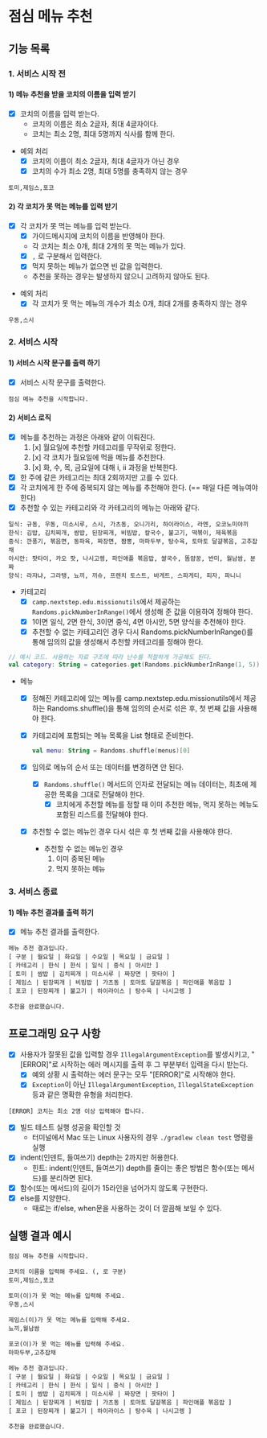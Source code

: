 # 점심 메뉴 추천

## 기능 목록

### 1. 서비스 시작 전

#### 1) 메뉴 추천을 받을 코치의 이름을 입력 받기
- [x] 코치의 이름을 입력 받는다.
  - 코치의 이름은 최소 2글자, 최대 4글자이다.
  - 코치는 최소 2명, 최대 5명까지 식사를 함께 한다.
- 예외 처리
  - [x] 코치의 이름이 최소 2글자, 최대 4글자가 아닌 경우
  - [x] 코치의 수가 최소 2명, 최대 5명를 충족하지 않는 경우

```
토미,제임스,포코
```

#### 2) 각 코치가 못 먹는 메뉴를 입력 받기
- [x] 각 코치가 못 먹는 메뉴를 입력 받는다.
  - [x] 가이드메시지에 코치의 이름을 반영해야 한다.
  - 각 코치는 최소 0개, 최대 2개의 못 먹는 메뉴가 있다. 
  - [x] `,` 로 구분해서 입력한다.
  - [x] 먹지 못하는 메뉴가 없으면 빈 값을 입력한다.
  - 추천을 못하는 경우는 발생하지 않으니 고려하지 않아도 된다.
- 예외 처리
  - [x] 각 코치가 못 먹는 메뉴의 개수가 최소 0개, 최대 2개를 충족하지 않는 경우

```
우동,스시
```

### 2. 서비스 시작

#### 1) 서비스 시작 문구를 출력 하기

- [x] 서비스 시작 문구를 출력한다.

```
점심 메뉴 추천을 시작합니다.
```

#### 2) 서비스 로직
- [x] 메뉴를 추천하는 과정은 아래와 같이 이뤄진다.
    1. [x] 월요일에 추천할 카테고리를 무작위로 정한다.
    2. [x] 각 코치가 월요일에 먹을 메뉴를 추천한다.
    3. [x] 화, 수, 목, 금요일에 대해 i, ii 과정을 반복한다.
- [x] 한 주에 같은 카테고리는 최대 2회까지만 고를 수 있다.
- [x] 각 코치에게 한 주에 중복되지 않는 메뉴를 추천해야 한다. (== 매일 다른 메뉴여야 한다)
- [x] 추천할 수 있는 카테고리와 각 카테고리의 메뉴는 아래와 같다.

```
일식: 규동, 우동, 미소시루, 스시, 가츠동, 오니기리, 하이라이스, 라멘, 오코노미야끼
한식: 김밥, 김치찌개, 쌈밥, 된장찌개, 비빔밥, 칼국수, 불고기, 떡볶이, 제육볶음
중식: 깐풍기, 볶음면, 동파육, 짜장면, 짬뽕, 마파두부, 탕수육, 토마토 달걀볶음, 고추잡채
아시안: 팟타이, 카오 팟, 나시고렝, 파인애플 볶음밥, 쌀국수, 똠얌꿍, 반미, 월남쌈, 분짜
양식: 라자냐, 그라탱, 뇨끼, 끼슈, 프렌치 토스트, 바게트, 스파게티, 피자, 파니니
```

- 카테고리
  - [x] `camp.nextstep.edu.missionutils`에서 제공하는 `Randoms.pickNumberInRange()`에서 생성해 준 값을 이용하여 정해야 한다.
  - [x] 1이면 일식, 2면 한식, 3이면 중식, 4면 아시안, 5면 양식을 추천해야 한다.
  - [x] 추천할 수 없는 카테고리인 경우 다시 Randoms.pickNumberInRange()를 통해 임의의 값을 생성해서 추천할 카테고리를 정해야 한다.

```kotlin
// 예시 코드. 사용하는 자료 구조에 따라 난수를 적절하게 가공해도 된다.
val category: String = categories.get(Randoms.pickNumberInRange(1, 5))
```

- 메뉴
  - [x] 정해진 카테고리에 있는 메뉴를 camp.nextstep.edu.missionutils에서 제공하는 Randoms.shuffle()을 통해 임의의 순서로 섞은 후, 첫 번째 값을 사용해야 한다.
  - [x] 카테고리에 포함되는 메뉴 목록을 List<String> 형태로 준비한다.

    ```kotlin
    val menu: String = Randoms.shuffle(menus)[0]
    ```

  - [x] 임의로 메뉴의 순서 또는 데이터를 변경하면 안 된다.
    - [x] `Randoms.shuffle()` 메서드의 인자로 전달되는 메뉴 데이터는, 최초에 제공한 목록을 그대로 전달해야 한다.
      - [x] 코치에게 추천할 메뉴를 정할 때 이미 추천한 메뉴, 먹지 못하는 메뉴도 포함된 리스트를 전달해야 한다.
  - [x] 추천할 수 없는 메뉴인 경우 다시 섞은 후 첫 번째 값을 사용해야 한다.
    - 추천할 수 없는 메뉴인 경우
      1. 이미 중복된 메뉴
      2. 먹지 못하는 메뉴

### 3. 서비스 종료

#### 1) 메뉴 추천 결과를 출력 하기

- [x] 메뉴 추천 결과를 출력한다.

```
메뉴 추천 결과입니다.
[ 구분 | 월요일 | 화요일 | 수요일 | 목요일 | 금요일 ]
[ 카테고리 | 한식 | 한식 | 일식 | 중식 | 아시안 ]
[ 토미 | 쌈밥 | 김치찌개 | 미소시루 | 짜장면 | 팟타이 ]
[ 제임스 | 된장찌개 | 비빔밥 | 가츠동 | 토마토 달걀볶음 | 파인애플 볶음밥 ]
[ 포코 | 된장찌개 | 불고기 | 하이라이스 | 탕수육 | 나시고렝 ]

추천을 완료했습니다.
```

## 프로그래밍 요구 사항
- [x] 사용자가 잘못된 값을 입력할 경우 `IllegalArgumentException`를 발생시키고, "[ERROR]"로 시작하는 에러 메시지를 출력 후 그 부분부터 입력을 다시 받는다.
  - [x] 예외 상황 시 출력하는 에러 문구는 모두 "[ERROR]"로 시작해야 한다.
  - [x] `Exception`이 아닌 `IllegalArgumentException`, `IllegalStateException` 등과 같은 명확한 유형을 처리한다.

```
[ERROR] 코치는 최소 2명 이상 입력해야 합니다.
```

- [x] 빌드 테스트 실행 성공을 확인할 것
  - 터미널에서 Mac 또는 Linux 사용자의 경우 `./gradlew clean test` 명령을 실행
- [x] indent(인덴트, 들여쓰기) depth는 2까지만 허용한다.
  - 힌트: indent(인덴트, 들여쓰기) depth를 줄이는 좋은 방법은 함수(또는 메서드)를 분리하면 된다.
- [x] 함수(또는 메서드)의 길이가 15라인을 넘어가지 않도록 구현한다.
- [x] else를 지양한다.
  - 때로는 if/else, when문을 사용하는 것이 더 깔끔해 보일 수 있다.

## 실행 결과 예시

```
점심 메뉴 추천을 시작합니다.

코치의 이름을 입력해 주세요. (, 로 구분)
토미,제임스,포코

토미(이)가 못 먹는 메뉴를 입력해 주세요.
우동,스시

제임스(이)가 못 먹는 메뉴를 입력해 주세요.
뇨끼,월남쌈

포코(이)가 못 먹는 메뉴를 입력해 주세요.
마파두부,고추잡채

메뉴 추천 결과입니다.
[ 구분 | 월요일 | 화요일 | 수요일 | 목요일 | 금요일 ]
[ 카테고리 | 한식 | 한식 | 일식 | 중식 | 아시안 ]
[ 토미 | 쌈밥 | 김치찌개 | 미소시루 | 짜장면 | 팟타이 ]
[ 제임스 | 된장찌개 | 비빔밥 | 가츠동 | 토마토 달걀볶음 | 파인애플 볶음밥 ]
[ 포코 | 된장찌개 | 불고기 | 하이라이스 | 탕수육 | 나시고렝 ]

추천을 완료했습니다.
```